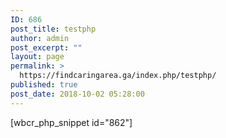 ```yaml
---
ID: 686
post_title: testphp
author: admin
post_excerpt: ""
layout: page
permalink: >
  https://findcaringarea.ga/index.php/testphp/
published: true
post_date: 2018-10-02 05:28:00
---
```

[wbcr_php_snippet id="862"]